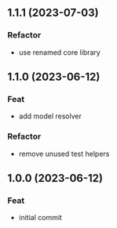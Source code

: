 ## 1.1.1 (2023-07-03)

### Refactor

- use renamed core library

## 1.1.0 (2023-06-12)

### Feat

- add model resolver

### Refactor

- remove unused test helpers

## 1.0.0 (2023-06-12)

### Feat

- initial commit
